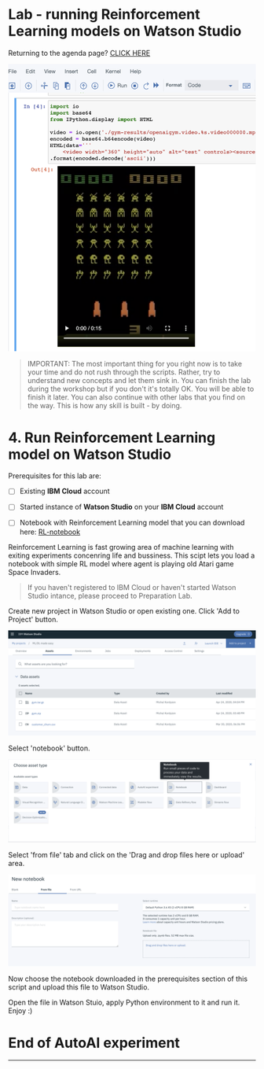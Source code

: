 # Lab - running Reinforcement Learning models on Watson Studio          
    
  
Returning to the agenda page?  [CLICK HERE](../README.md)    
      
      
![image-w4-1](../images/w4-1.png)        
    
  
> IMPORTANT: The most important thing for you right now is to take your time and do not rush through the scripts. Rather, try to understand new concepts and let them sink in. You can finish the lab during the workshop but if you don't it's totally OK. You will be able to finish it later.  You can also continue with other labs that you find on the way. This is how any skill is built - by doing.   
    
      
# 4. Run Reinforcement Learning model on Watson Studio  
  
Prerequisites for this lab are:

- [ ] Existing **IBM Cloud** account   
  
- [ ] Started instance of **Watson Studio** on your **IBM Cloud** account   
  
- [ ] Notebook with Reinforcement Learning model that you can download here: [RL-notebook](../space_invaders_2.ipynb)  

Reinforcement Learning is fast growing area of machine learning with exiting experiments concenring life and bussiness. This scipt lets you load a notebook with simple RL model where agent is playing old Atari game Space Invaders.  

  
> If you haven't registered to IBM Cloud or haven't started Watson Studio intance, please proceed to Preparation Lab.  
  

Create new project in Watson Studio or open existing one. Click 'Add to Project' button.

![image w4-2](../images/w4-2.png) 

Select 'notebook' button.

![image w4-3](../images/w4-3.png)

Select 'from file' tab and click on the 'Drag and drop files here or upload' area. 

![image w4-4](../images/w4-4.png)

Now choose the notebook downloaded in the prerequisites section of this script and upload this file to Watson Studio.  

Open the file in Watson Stuio, apply Python environment to it and run it. Enjoy :)


      
# End of AutoAI experiment
---